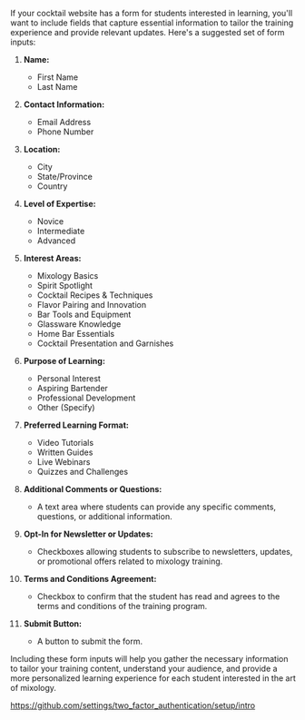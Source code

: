 If your cocktail website has a form for students interested in learning, you'll want to include fields that capture essential information to tailor the training experience and provide relevant updates. Here's a suggested set of form inputs:

1. **Name:**
   - First Name
   - Last Name

2. **Contact Information:**
   - Email Address
   - Phone Number

3. **Location:**
   - City
   - State/Province
   - Country

4. **Level of Expertise:**
   - Novice
   - Intermediate
   - Advanced

5. **Interest Areas:**
   - Mixology Basics
   - Spirit Spotlight
   - Cocktail Recipes & Techniques
   - Flavor Pairing and Innovation
   - Bar Tools and Equipment
   - Glassware Knowledge
   - Home Bar Essentials
   - Cocktail Presentation and Garnishes

6. **Purpose of Learning:**
   - Personal Interest
   - Aspiring Bartender
   - Professional Development
   - Other (Specify)

7. **Preferred Learning Format:**
   - Video Tutorials
   - Written Guides
   - Live Webinars
   - Quizzes and Challenges

8. **Additional Comments or Questions:**
   - A text area where students can provide any specific comments, questions, or additional information.

9. **Opt-In for Newsletter or Updates:**
   - Checkboxes allowing students to subscribe to newsletters, updates, or promotional offers related to mixology training.

10. **Terms and Conditions Agreement:**
    - Checkbox to confirm that the student has read and agrees to the terms and conditions of the training program.

11. **Submit Button:**
    - A button to submit the form.

Including these form inputs will help you gather the necessary information to tailor your training content, understand your audience, and provide a more personalized learning experience for each student interested in the art of mixology.


https://github.com/settings/two_factor_authentication/setup/intro